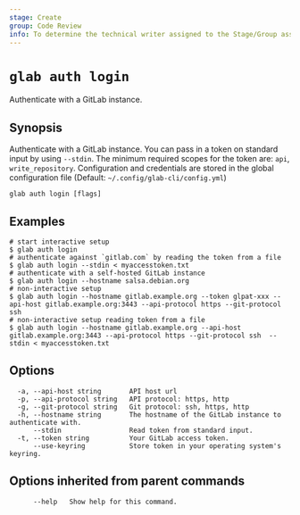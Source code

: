 ```yaml
---
stage: Create
group: Code Review
info: To determine the technical writer assigned to the Stage/Group associated with this page, see https://about.gitlab.com/handbook/product/ux/technical-writing/#assignments
---
```


<!--
This documentation is auto generated by a script.
Please do not edit this file directly. Run `make gen-docs` instead.
-->

# `glab auth login`

Authenticate with a GitLab instance.

## Synopsis

Authenticate with a GitLab instance.
You can pass in a token on standard input by using `--stdin`.
The minimum required scopes for the token are: `api`, `write_repository`.
Configuration and credentials are stored in the global configuration file (Default: `~/.config/glab-cli/config.yml`)

```plaintext
glab auth login [flags]
```

## Examples

```plaintext
# start interactive setup
$ glab auth login
# authenticate against `gitlab.com` by reading the token from a file
$ glab auth login --stdin < myaccesstoken.txt
# authenticate with a self-hosted GitLab instance
$ glab auth login --hostname salsa.debian.org
# non-interactive setup
$ glab auth login --hostname gitlab.example.org --token glpat-xxx --api-host gitlab.example.org:3443 --api-protocol https --git-protocol ssh
# non-interactive setup reading token from a file
$ glab auth login --hostname gitlab.example.org --api-host gitlab.example.org:3443 --api-protocol https --git-protocol ssh  --stdin < myaccesstoken.txt

```

## Options

```plaintext
  -a, --api-host string       API host url
  -p, --api-protocol string   API protocol: https, http
  -g, --git-protocol string   Git protocol: ssh, https, http
  -h, --hostname string       The hostname of the GitLab instance to authenticate with.
      --stdin                 Read token from standard input.
  -t, --token string          Your GitLab access token.
      --use-keyring           Store token in your operating system's keyring.
```

## Options inherited from parent commands

```plaintext
      --help   Show help for this command.
```
